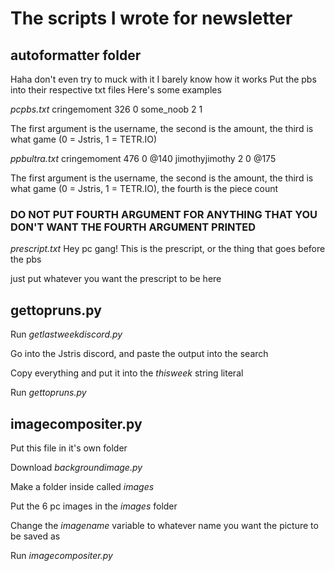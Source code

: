 # The scripts I wrote for newsletter

## autoformatter folder

Haha don't even try to muck with it I barely know how it works
Put the pbs into their respective txt files
Here's some examples

*pcpbs.txt*
cringemoment 326 0
some_noob 2 1

The first argument is the username, the second is the amount, the third is what game (0 = Jstris, 1 = TETR.IO)

*ppbultra.txt*
cringemoment 476 0 @140
jimothyjimothy 2 0 @175

The first argument is the username, the second is the amount, the third is what game (0 = Jstris, 1 = TETR.IO), the fourth is the piece count
### DO NOT PUT FOURTH ARGUMENT FOR ANYTHING THAT YOU DON'T WANT THE FOURTH ARGUMENT PRINTED

*prescript.txt*
Hey pc gang! This is the prescript, or the thing that goes before the pbs

just put whatever you want the prescript to be here

## gettopruns.py

Run *getlastweekdiscord.py*

Go into the Jstris discord, and paste the output into the search

Copy everything and put it into the *thisweek* string literal

Run *gettopruns.py*

## imagecompositer.py

Put this file in it's own folder

Download *backgroundimage.py*

Make a folder inside called *images*

Put the 6 pc images in the *images* folder

Change the *imagename* variable to whatever name you want the picture to be saved as

Run *imagecompositer.py*
